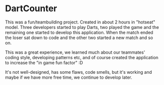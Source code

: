 # DartCounter

This was a fun/teambuilding project. Created in about 2 hours in "hotseat" model. 
Three developers started to play Darts, two played the game and the remaining one started to develop this application.
When the match ended the loser sat down to code and the other two started a new match and so on.

This was a great experience, we learned much about our teammates' coding style, developing patterns etc, and of course created the application to increase the "in game fun factor" :D

It's not well-designed, has some flaws, code smells, but it's working and maybe if we have more free time, we continue to develop later.
